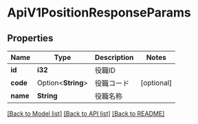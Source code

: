# ApiV1PositionResponseParams

## Properties

Name | Type | Description | Notes
------------ | ------------- | ------------- | -------------
**id** | **i32** | 役職ID | 
**code** | Option<**String**> | 役職コード | [optional]
**name** | **String** | 役職名称 | 

[[Back to Model list]](../README.md#documentation-for-models) [[Back to API list]](../README.md#documentation-for-api-endpoints) [[Back to README]](../README.md)


